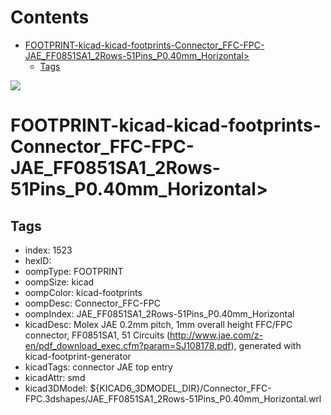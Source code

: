 



Contents
========

* [FOOTPRINT-kicad-kicad-footprints-Connector_FFC-FPC-JAE_FF0851SA1_2Rows-51Pins_P0.40mm_Horizontal>](#footprint-kicad-kicad-footprints-connector_ffc-fpc-jae_ff0851sa1_2rows-51pins_p040mm_horizontal)
	* [Tags](#tags)
  
![][im]
# FOOTPRINT-kicad-kicad-footprints-Connector_FFC-FPC-JAE_FF0851SA1_2Rows-51Pins_P0.40mm_Horizontal>

## Tags

- index: 1523
- hexID: 
- oompType: FOOTPRINT
- oompSize: kicad
- oompColor: kicad-footprints
- oompDesc: Connector_FFC-FPC
- oompIndex: JAE_FF0851SA1_2Rows-51Pins_P0.40mm_Horizontal
- kicadDesc: Molex JAE 0.2mm pitch, 1mm overall height FFC/FPC connector, FF0851SA1, 51 Circuits (http://www.jae.com/z-en/pdf_download_exec.cfm?param=SJ108178.pdf), generated with kicad-footprint-generator
- kicadTags: connector JAE  top entry
- kicadAttr: smd
- kicad3DModel: ${KICAD6_3DMODEL_DIR}/Connector_FFC-FPC.3dshapes/JAE_FF0851SA1_2Rows-51Pins_P0.40mm_Horizontal.wrl



[im]: image.png

